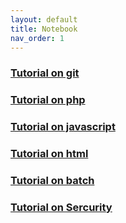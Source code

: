```yaml
---
layout: default
title: Notebook
nav_order: 1
---
```


### [Tutorial on git](git/)
### [Tutorial on php](php/)
### [Tutorial on javascript](javascript/)
### [Tutorial on html](html-css/)
### [Tutorial on batch](batch/)
### [Tutorial on Sercurity](sercurity/)

